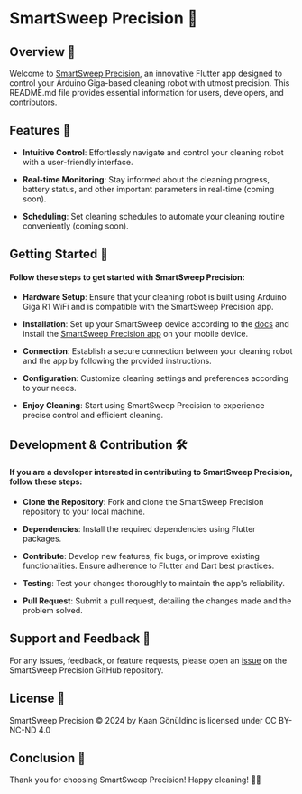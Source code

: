 # SmartSweep Precision 🤖

## Overview 📙

Welcome to [SmartSweep Precision](https://github.com/AppSolves/SmartSweep-Precision), an innovative Flutter app designed to control your Arduino Giga-based cleaning robot with utmost precision. This README.md file provides essential information for users, developers, and contributors.

## Features 📱

* **Intuitive Control**: Effortlessly navigate and control your cleaning robot with a user-friendly interface.

* **Real-time Monitoring**: Stay informed about the cleaning progress, battery status, and other important parameters in real-time (coming soon).

* **Scheduling**: Set cleaning schedules to automate your cleaning routine conveniently (coming soon).

## Getting Started 🚀

#### Follow these steps to get started with SmartSweep Precision:

* **Hardware Setup**: Ensure that your cleaning robot is built using Arduino Giga R1 WiFi and is compatible with the SmartSweep Precision app.

* **Installation**: Set up your SmartSweep device according to the [docs](https://github.com/AppSolves/SmartSweep-Precision#installation) and install the [SmartSweep Precision app](https://github.com/AppSolves/SmartSweep-Precision/releases) on your mobile device.

* **Connection**: Establish a secure connection between your cleaning robot and the app by following the provided instructions.

* **Configuration**: Customize cleaning settings and preferences according to your needs.

* **Enjoy Cleaning**: Start using SmartSweep Precision to experience precise control and efficient cleaning.

## Development & Contribution 🛠️

#### If you are a developer interested in contributing to SmartSweep Precision, follow these steps:

* **Clone the Repository**: Fork and clone the SmartSweep Precision repository to your local machine.

* **Dependencies**: Install the required dependencies using Flutter packages.

* **Contribute**: Develop new features, fix bugs, or improve existing functionalities. Ensure adherence to Flutter and Dart best practices.

* **Testing**: Test your changes thoroughly to maintain the app's reliability.

* **Pull Request**: Submit a pull request, detailing the changes made and the problem solved.

## Support and Feedback 📧

For any issues, feedback, or feature requests, please open an [issue](https://github.com/AppSolves/SmartSweep-Precision/issues) on the SmartSweep Precision GitHub repository.

## License 📜

SmartSweep Precision © 2024 by Kaan Gönüldinc is licensed under CC BY-NC-ND 4.0

## Conclusion 📝

Thank you for choosing SmartSweep Precision! Happy cleaning! 🧹🤖